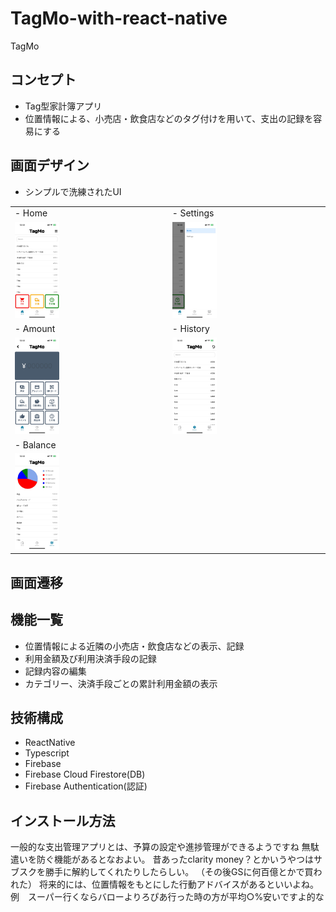 # TagMo-with-react-native

TagMo

## コンセプト
- Tag型家計簿アプリ
- 位置情報による、小売店・飲食店などのタグ付けを用いて、支出の記録を容易にする

## 画面デザイン
- シンプルで洗練されたUI

<table>
  <tr>
    <td>- Home</td>
    <td>- Settings</td>
  </tr>
  <tr>
    <td><img src="https://github.com/KugoKento/store-picture/blob/main/Home.jpg" width="30%"></td>
    <td><img src="https://github.com/KugoKento/store-picture/blob/main/Settings.jpg" width="30%"></td>
  </tr>
  <tr>
    <td>- Amount</td>
    <td>- History</td>
  </tr>
  <tr>
    <td><img src="https://github.com/KugoKento/store-picture/blob/main/Amount.jpg" width="30%"></td>
    <td><img src="https://github.com/KugoKento/store-picture/blob/main/History.jpg" width="30%"></td>
  </tr>
  <tr>
    <td>- Balance</td>
    <td></td>
  </tr>
  <tr>
    <td><img src="https://github.com/KugoKento/store-picture/blob/main/Balance.jpg" width="30%"></td>
    <td></td>
  </tr>
</table>



## 画面遷移

## 機能一覧
- 位置情報による近隣の小売店・飲食店などの表示、記録
- 利用金額及び利用決済手段の記録
- 記録内容の編集
- カテゴリー、決済手段ごとの累計利用金額の表示

## 技術構成
- ReactNative
- Typescript
- Firebase
 - Firebase Cloud Firestore(DB)
 - Firebase Authentication(認証)

## インストール方法

一般的な支出管理アプリとは、予算の設定や進捗管理ができるようですね
無駄遣いを防ぐ機能があるとなおよい。
昔あったclarity money？とかいうやつはサブスクを勝手に解約してくれたりしたらしい。
（その後GSに何百億とかで買われた）
将来的には、位置情報をもとにした行動アドバイスがあるといいよね。
例　スーパー行くならバローよりろぴあ行った時の方が平均○%安いですよ的な